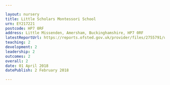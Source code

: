 ```yaml
---

layout: nursery
title: Little Scholars Montessori School
urn: EY217221
postcode: HP7 0RF
address: Little Missenden, Amersham, Buckinghamshire, HP7 0RF
latestReportUrl: https://reports.ofsted.gov.uk/provider/files/2755791/urn/EY217221.pdf
teaching: 2
development: 2
leadership: 2
outcomes: 2
overall: 2
date: 01 April 2018 
datePublish: 2 February 2018

---
```

